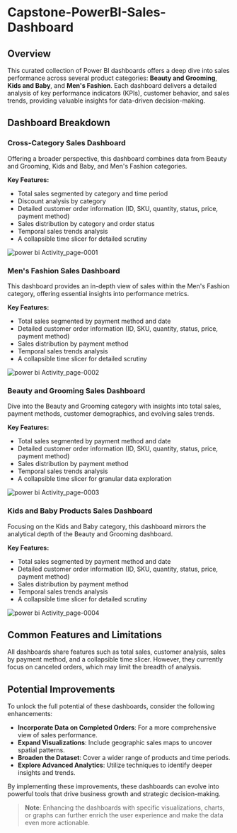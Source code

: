 # Capstone-PowerBI-Sales-Dashboard

## Overview

This curated collection of Power BI dashboards offers a deep dive into sales performance across several product categories: **Beauty and Grooming**, **Kids and Baby**, and **Men's Fashion**. Each dashboard delivers a detailed analysis of key performance indicators (KPIs), customer behavior, and sales trends, providing valuable insights for data-driven decision-making.

## Dashboard Breakdown 

### Cross-Category Sales Dashboard

Offering a broader perspective, this dashboard combines data from Beauty and Grooming, Kids and Baby, and Men's Fashion categories.

**Key Features:**
- Total sales segmented by category and time period
- Discount analysis by category
- Detailed customer order information (ID, SKU, quantity, status, price, payment method)
- Sales distribution by category and order status
- Temporal sales trends analysis
- A collapsible time slicer for detailed scrutiny

![power bi Activity_page-0001](https://github.com/user-attachments/assets/1e36d8b0-2959-4612-bd9d-6b40cd36479f)

### Men's Fashion Sales Dashboard

This dashboard provides an in-depth view of sales within the Men's Fashion category, offering essential insights into performance metrics.

**Key Features:**
- Total sales segmented by payment method and date
- Detailed customer order information (ID, SKU, quantity, status, price, payment method)
- Sales distribution by payment method
- Temporal sales trends analysis
- A collapsible time slicer for detailed scrutiny

![power bi Activity_page-0002](https://github.com/user-attachments/assets/7878d644-890b-4fe7-89e8-0b14dc765f26)

### Beauty and Grooming Sales Dashboard

Dive into the Beauty and Grooming category with insights into total sales, payment methods, customer demographics, and evolving sales trends.

**Key Features:**
- Total sales segmented by payment method and date
- Detailed customer order information (ID, SKU, quantity, status, price, payment method)
- Sales distribution by payment method
- Temporal sales trends analysis
- A collapsible time slicer for granular data exploration

![power bi Activity_page-0003](https://github.com/user-attachments/assets/56ebc872-9750-40db-8195-26b7bcd6d4cc)

### Kids and Baby Products Sales Dashboard

Focusing on the Kids and Baby category, this dashboard mirrors the analytical depth of the Beauty and Grooming dashboard.

**Key Features:**
- Total sales segmented by payment method and date
- Detailed customer order information (ID, SKU, quantity, status, price, payment method)
- Sales distribution by payment method
- Temporal sales trends analysis
- A collapsible time slicer for detailed scrutiny

![power bi Activity_page-0004](https://github.com/user-attachments/assets/3b22d99e-6178-45cc-8929-e72ee621af39)

## Common Features and Limitations

All dashboards share features such as total sales, customer analysis, sales by payment method, and a collapsible time slicer. However, they currently focus on canceled orders, which may limit the breadth of analysis.

## Potential Improvements

To unlock the full potential of these dashboards, consider the following enhancements:
- **Incorporate Data on Completed Orders**: For a more comprehensive view of sales performance.
- **Expand Visualizations**: Include geographic sales maps to uncover spatial patterns.
- **Broaden the Dataset**: Cover a wider range of products and time periods.
- **Explore Advanced Analytics**: Utilize techniques to identify deeper insights and trends.

By implementing these improvements, these dashboards can evolve into powerful tools that drive business growth and strategic decision-making.

> **Note**: Enhancing the dashboards with specific visualizations, charts, or graphs can further enrich the user experience and make the data even more actionable.
